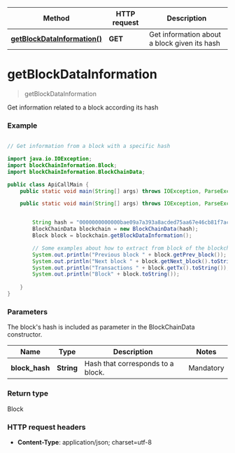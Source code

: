 Method | HTTP request | Description
------------- | ------------- | -------------
[**getBlockDataInformation()**](BlockChainData.md#getBlockDataInformation) | **GET**  | Get information about a block given its hash

<a name="getBlockDataInformation"></a>
# **getBlockDataInformation**
> getBlockDataInformation

Get information related to a block according its hash

### Example

```java

// Get information from a block with a specific hash

import java.io.IOException;
import blockChainInformation.Block;
import blockChainInformation.BlockChainData;

public class ApiCallMain {
	public static void main(String[] args) throws IOException, ParseException {

	public static void main(String[] args) throws IOException, ParseException {


		String hash = "0000000000000bae09a7a393a8acded75aa67e46cb81f7acaa5ad94f9eacd103";
		BlockChainData blockchain = new BlockChainData(hash);
		Block block = blockchain.getBlockDataInformation();

		// Some examples about how to extract from block of the blockchain i ->
		System.out.println("Previous block " + block.getPrev_block());
		System.out.println("Next block " + block.getNext_block().toString());
		System.out.println("Transactions " + block.getTx().toString());
		System.out.println("Block" + block.toString());
		
	}
}
```

### Parameters

The block's hash is included as parameter in the BlockChainData constructor.

Name | Type | Description  | Notes
------------- | ------------- | ------------- | -------------
 **block_hash** | **String**| Hash that corresponds to a block.| Mandatory
 
### Return type

Block


### HTTP request headers

 - **Content-Type**: application/json; charset=utf-8
 
